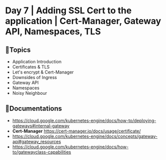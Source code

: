# Day 7 | Adding SSL Cert to the application | Cert-Manager, Gateway API, Namespaces, TLS 

## 💠Topics
- Application Introduction
- Certificates & TLS
- Let's encrypt & Cert-Manager 
- Downsides of Ingress
- Gateway API
- Namespaces
- Noisy Neighbour

## 🔗Documentations 
- https://cloud.google.com/kubernetes-engine/docs/how-to/deploying-gateways#internal-gateway
- **Cert-Manager** https://cert-manager.io/docs/usage/certificate/
- https://cloud.google.com/kubernetes-engine/docs/concepts/gateway-api#gateway_resources
- https://cloud.google.com/kubernetes-engine/docs/how-to/gatewayclass-capabilities
